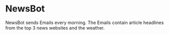 # NewsBot
NewsBot sends Emails every morning.
The Emails contain article headlines from the top 3 news websites and the weather.


